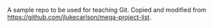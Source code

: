 A sample repo to be used for teaching Git. Copied and modified from https://github.com/jlukecarlson/mega-project-list.
